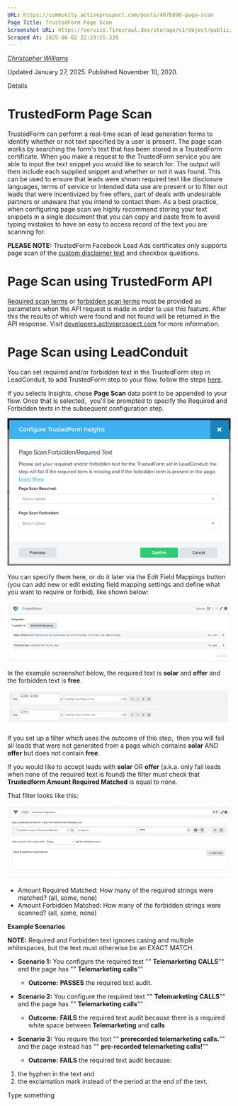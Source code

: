 ```yaml
---
URL: https://community.activeprospect.com/posts/4078890-page-scan
Page Title: TrustedForm Page Scan
Screenshot URL: https://service.firecrawl.dev/storage/v1/object/public/media/screenshot-9bb6b637-13fb-4990-9702-447e96e927c9.png
Scraped At: 2025-06-02 22:29:55.339
---
```



[_Christopher Williams_](https://community.activeprospect.com/memberships/7846678-christopher-williams)

Updated January 27, 2025. Published November 10, 2020.

Details

# TrustedForm Page Scan

TrustedForm can perform a real-time scan of lead generation forms to identify whether or not text specified by a user is present. The page scan works by searching the form's text that has been stored in a TrustedForm certificate. When you make a request to the TrustedForm service you are able to input the text snippet you would like to search for. The output will then include each supplied snippet and whether or not it was found. This can be used to ensure that leads were shown required text like disclosure languages, terms of service or intended data use are present or to filter out leads that were incentivized by free offers, part of deals with undesirable partners or unaware that you intend to contact them. As a best practice, when configuring page scan we highly recommend storing your text snippets in a single document that you can copy and paste from to avoid typing mistakes to have an easy to access record of the text you are scanning for.

**PLEASE NOTE:** TrustedForm Facebook Lead Ads certificates only supports page scan of the [custom disclaimer text](https://www.facebook.com/business/help/1550411888622740?id=735435806665862) and checkbox questions.

# Page Scan using TrustedForm API

[Required scan terms](https://developers.activeprospect.com/docs/trustedform/api/v3.0/tag/Claiming-Certificates/#tag/Claiming-Certificates/operation/ClaimerWeb.ClaimController.create!path=required_scan_terms&t=request) or [forbidden scan terms](https://developers.activeprospect.com/docs/trustedform/api/v3.0/tag/Claiming-Certificates/#tag/Claiming-Certificates/operation/ClaimerWeb.ClaimController.create!path=forbidden_scan_terms&t=request) must be provided as parameters when the API request is made in order to use this feature. After this the results of which were found and not found will be returned in the API response. Visit [developers.activeprospect.com](https://developers.activeprospect.com/) for more information.

# Page Scan using LeadConduit

You can set required and/or forbidden text in the TrustedForm step in LeadConduit, to add TrustedForm step to your flow, follow the steps [here](https://community.activeprospect.com/posts/5098468-trustedform-leadconduit-add-on?_gl=1*ahjo2d*_gcl_au*MTI1NTg1MTA5NS4xNzM2NzgxNDA4LjE2Mjg3NTExMjQuMTczNzc0OTExOC4xNzM3NzQ5MTE4*_ga*NTQ3NjI0NDQxLjE3MzQ2Mzk3NDQ.*_ga_QHXBV6N7D1*MTczODAxNjEzMy4xNTIuMS4xNzM4MDE2NzUyLjM5LjAuMA..).

If you selects Insights, chose **Page Scan** data point to be appended to your flow. Once that is selected,  you'll be prompted to specify the Required and Forbidden texts in the subsequent configuration step.

![](images/image-1.png)

You can specify them here, or do it later via the Edit Field Mappings button (you can add new or edit existing field mapping settings and define what you want to require or forbid), like shown below:

![](images/image-2.png)

In the example screenshot below, the required text is **solar** and **offer** and the forbidden text is **free**.

![](images/image-3.png)

If you set up a filter which uses the outcome of this step,  then you will fail all leads that were not generated from a page which contains **solar** AND **offer** but does not contain **free**.

If you would like to accept leads with **solar** OR **offer** (a.k.a. only fail leads when none of the required text is found) the filter must check that **Trustedform Amount Required Matched** is equal to none.

That filter looks like this:

![](images/image-4.png)

- Amount Required Matched: How many of the required strings were matched? (all, some, none)
- Amount Forbidden Matched: How many of the forbidden strings were scanned? (all, some, none)

**Example Scenarios**

**NOTE:** Required and Forbidden text ignores casing and multiple whitespaces, but the text must otherwise be an EXACT MATCH.

- **Scenario 1:** You configure the required text "" **Telemarketing** **CALLS**"" and the page has "" **Telemarketing** **calls**""
  - **Outcome:** **PASSES** the required text audit.

- **Scenario 2:** You configure the required text "" **Telemarketing** **CALLS**"" and the page has "" **Telemarketing** **calls**""
  - **Outcome:** **FAILS** the required text audit because there is a required white space between **Telemarketing** and **calls**

- **Scenario 3:** You require the text "" **prerecorded telemarketing calls.**"" and the page instead has "" **pre-recorded telemarketing calls!**""
  - **Outcome:** **FAILS** the required text audit because:

1. the hyphen in the text and
2. the exclamation mark instead of the period at the end of the text.

Type something
